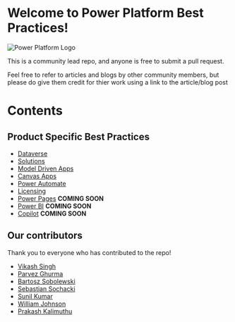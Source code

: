 # Welcome to Power Platform Best Practices!

![Power Platform Logo](https://decisioninc.com/wp-content/uploads/2022/10/microsoft_power_platform_icon_2022.png)

This is a community lead repo, and anyone is free to submit a pull request.

Feel free to refer to articles and blogs by other community members, but please do give them credit for thier work using a link to the article/blog post

# Contents

## Product Specific Best Practices
- [Dataverse](Dataverse.md)
- [Solutions](Solutions.md)
- [Model Driven Apps](ModelDrivenApps.md)
- [Canvas Apps](CanvasApps.md)
- [Power Automate](PowerAutomate.md)
- [Licensing](Licensing.md)
- [Power Pages](PowerPages.md) **COMING SOON**
- [Power BI](PowerBI.md) **COMING SOON**
- [Copilot](Copilot.md) **COMING SOON**

## Our contributors

Thank you to everyone who has contributed to the repo!

- [Vikash Singh](https://www.linkedin.com/in/vikash-singh01)
- [Parvez Ghurma](https://www.linkedin.com/in/parvezghumra)
- [Bartosz Sobolewski](https://www.linkedin.com/in/bartoszsobolewski)
- [Sebastian Sochacki](https://www.linkedin.com/in/sebastian-sochacki-10b63865)
- [Sunil Kumar](https://www.linkedin.com/in/powertrainer/)
- [William Johnson](https://www.linkedin.com/in/william-johnson-902574196/)
- [Prakash Kalimuthu](https://www.linkedin.com/in/prakash-kalimuthu-9280aa100/)




